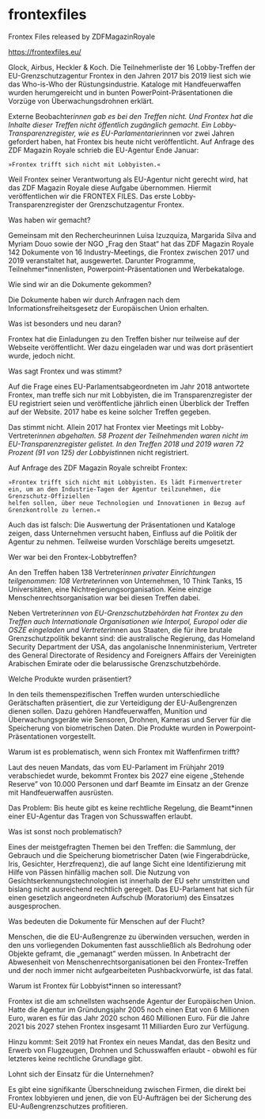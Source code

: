 # frontexfiles
Frontex Files released by ZDFMagazinRoyale

https://frontexfiles.eu/



Glock, Airbus, Heckler & Koch. Die Teilnehmerliste der 16 Lobby-Treffen der EU-Grenzschutzagentur Frontex in den Jahren 2017 bis 2019 liest sich 
wie das Who-is-Who der Rüstungsindustrie. Kataloge mit Handfeuerwaffen wurden herumgereicht und in bunten PowerPoint-Präsentationen die Vorzüge 
von Überwachungsdrohnen erklärt.

Externe Beobachter*innen gab es bei den Treffen nicht. Und Frontex hat die Inhalte dieser Treffen nicht öffentlich zugänglich gemacht. 
Ein Lobby-Transparenzregister, wie es EU-Parlamentarier*innen vor zwei Jahren gefordert haben, hat Frontex bis heute nicht veröffentlicht. 
Auf Anfrage des ZDF Magazin Royale schrieb die EU-Agentur Ende Januar:

    »Frontex trifft sich nicht mit Lobbyisten.«

Weil Frontex seiner Verantwortung als EU-Agentur nicht gerecht wird, hat das ZDF Magazin Royale diese Aufgabe übernommen. Hiermit veröffentlichen
wir die FRONTEX FILES. Das erste Lobby-Transparenzregister der Grenzschutzagentur Frontex.

Was haben wir gemacht?

Gemeinsam mit den Rechercheurinnen Luisa Izuzquiza, Margarida Silva and Myriam Douo sowie der NGO „Frag den Staat“ hat das ZDF Magazin Royale
142 Dokumente von 16 Industry-Meetings, die Frontex zwischen 2017 und 2019 veranstaltet hat, ausgewertet. Darunter Programme, Teilnehmer*innenlisten,
Powerpoint-Präsentationen und Werbekataloge.

Wie sind wir an die Dokumente gekommen?

Die Dokumente haben wir durch Anfragen nach dem Informationsfreiheitsgesetz der Europäischen Union erhalten.

Was ist besonders und neu daran?

Frontex hat die Einladungen zu den Treffen bisher nur teilweise auf der Webseite veröffentlicht. Wer dazu eingeladen war und was dort präsentiert wurde, 
jedoch nicht.

Was sagt Frontex und was stimmt?

Auf die Frage eines EU-Parlamentsabgeordneten im Jahr 2018 antwortete Frontex, man treffe sich nur mit Lobbyisten, die im Transparenzregister
der EU registriert seien und veröffentliche jährlich einen Überblick der Treffen auf der Website. 2017 habe es keine solcher Treffen gegeben.

Das stimmt nicht. Allein 2017 hat Frontex vier Meetings mit Lobby-Vertreter*innen abgehalten. 58 Prozent der Teilnehmenden waren nicht im 
EU-Transparenzregister gelistet. In den Treffen 2018 und 2019 waren 72 Prozent (91 von 125) der Lobbyist*innen nicht registriert.

Auf Anfrage des ZDF Magazin Royale schreibt Frontex:

    »Frontex trifft sich nicht mit Lobbyisten. Es lädt Firmenvertreter ein, um an den Industrie-Tagen der Agentur teilzunehmen, die Grenzschutz-Offiziellen
    helfen sollen, über neue Technologien und Innovationen in Bezug auf Grenzkontrolle zu lernen.«

Auch das ist falsch: Die Auswertung der Präsentationen und Kataloge zeigen, dass Unternehmen versucht haben, Einfluss auf die Politik der Agentur
zu nehmen. Teilweise wurden Vorschläge bereits umgesetzt.

Wer war bei den Frontex-Lobbytreffen?

An den Treffen haben 138 Vertreter*innen privater Einrichtungen teilgenommen: 108 Vertreter*innen von Unternehmen, 10 Think Tanks, 15 Universitäten,
eine Nichtregierungsorganisation.
Keine einzige Menschenrechtsorganisation war bei diesen Treffen dabei.

Neben Vertreter*innen von EU-Grenzschutzbehörden hat Frontex zu den Treffen auch Internationale Organisationen wie Interpol, Europol oder die OSZE
eingeladen und Vertreter*innen aus Staaten, die für ihre brutale Grenzschutzpolitik bekannt sind: die australische Regierung, das Homeland Security
Department der USA, das angolanische Innenministerium, Vertreter des General Directorate of Residency and Foreigners Affairs der Vereinigten Arabischen
Emirate oder die belarussische Grenzschutzbehörde.

Welche Produkte wurden präsentiert?

In den teils themenspezifischen Treffen wurden unterschiedliche Gerätschaften präsentiert, die zur Verteidigung der EU-Außengrenzen dienen sollen.
Dazu gehören Handfeuerwaffen, Munition und Überwachungsgeräte wie Sensoren, Drohnen, Kameras und Server für die Speicherung von biometrischen Daten.
Die Produkte wurden in Powerpoint-Präsentationen vorgestellt.


Warum ist es problematisch, wenn sich Frontex mit Waffenfirmen trifft?

Laut des neuen Mandats, das vom EU-Parlament im Frühjahr 2019 verabschiedet wurde, bekommt Frontex bis 2027 eine eigene „Stehende Reserve” von
10.000 Personen und darf Beamte im Einsatz an der Grenze mit Handfeuerwaffen ausrüsten.

Das Problem: Bis heute gibt es keine rechtliche Regelung, die Beamt*innen einer EU-Agentur das Tragen von Schusswaffen erlaubt.

Was ist sonst noch problematisch?

Eines der meistgefragten Themen bei den Treffen: die Sammlung, der Gebrauch und die Speicherung biometrischer Daten (wie Fingerabdrücke, Iris, Gesichter,
Herzfrequenz), die auf lange Sicht eine Identifizierung mit Hilfe von Pässen hinfällig machen soll. Die Nutzung von Gesichtserkennungstechnologien
ist innerhalb der EU sehr umstritten und bislang nicht ausreichend rechtlich geregelt. Das EU-Parlament hat sich für einen gesetzlich angeordneten
Aufschub (Moratorium) des Einsatzes ausgesprochen.

Was bedeuten die Dokumente für Menschen auf der Flucht?

Menschen, die die EU-Außengrenze zu überwinden versuchen, werden in den uns vorliegenden Dokumenten fast ausschließlich als Bedrohung oder Objekte
geframt, die „gemanagt” werden müssen. In Anbetracht der Abwesenheit von Menschenrechtsorganisationen bei den Frontex-Treffen und der noch immer nicht
aufgearbeiteten Pushbackvorwürfe, ist das fatal.

Warum ist Frontex für Lobbyist*innen so interessant?

Frontex ist die am schnellsten wachsende Agentur der Europäischen Union. Hatte die Agentur im Gründungsjahr 2005 noch einen Etat von 6 Millionen Euro,
waren es für das Jahr 2020 schon 460 Millionen Euro. Für die Jahre 2021 bis 2027 stehen Frontex insgesamt 11 Milliarden Euro zur Verfügung.

Hinzu kommt: Seit 2019 hat Frontex ein neues Mandat, das den Besitz und Erwerb von Flugzeugen, Drohnen und Schusswaffen erlaubt - obwohl es für
letzteres keine rechtliche Grundlage gibt.

Lohnt sich der Einsatz für die Unternehmen?

Es gibt eine signifikante Überschneidung zwischen Firmen, die direkt bei Frontex lobbyieren und jenen, die von EU-Aufträgen bei der Sicherung des
EU-Außengrenzschutzes profitieren.
